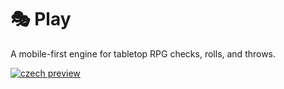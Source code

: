 # 🎭 Play

A mobile-first engine for tabletop RPG checks, rolls, and throws.

[![czech preview](https://img.youtube.com/vi/dGjDM2u257k/0.jpg)](http://www.youtube.com/watch?v=dGjDM2u257k)
